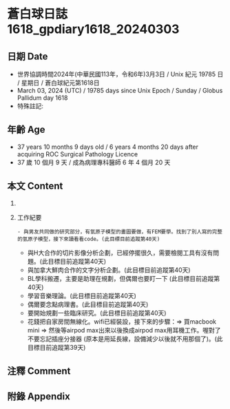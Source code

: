 [_metadata_:encoding]: - "utf-8"
[_metadata_:language]: - "zh-Hant-TW"
[_metadata_:fileformat]: - "markdown"
[_metadata_:MIME_type]: - "text/plain"
[_metadata_:markdown_version]: - "commonmark version 0.30"
[_metadata_:markdown_spec]: - "https://spec.commonmark.org/0.30/"

# 蒼白球日誌1618_gpdiary1618_20240303 #

## 日期 Date ##

* 世界協調時間2024年(中華民國113年，令和6年)3月3日 / Unix 紀元 19785 日 / 星期日 / 蒼白球紀元第1618日
* March 03, 2024 (UTC) / 19785 days since Unix Epoch / Sunday / Globus Pallidum day 1618
* 特殊註記:

## 年齡 Age ##

* 37 years 10 months 9 days old / 6 years 4 months 20 days after acquiring ROC Surgical Pathology Licence
* 37 歲 10 個月 9 天 / 成為病理專科醫師 6 年 4 個月 20 天

## 本文 Content ##

1. 

    
2. 工作紀要

       - 與男友共同做的研究部分，有氫原子模型的畫圖要做，有FEM要學。找到了別人寫的完整的氫原子模型，接下來讀看看code。(此目標目前追蹤第40天)
   - 與H大合作的切片影像分析企劃，已經停擺很久，需要檢閱工具有沒有問題。(此目標目前追蹤第40天)
   - 與加拿大鮮肉合作的文字分析企劃。(此目標目前追蹤第40天)
   - BL學科搬遷，主要是助理在規劃，但偶爾也要盯一下 (此目標目前追蹤第40天)
   - 學習音樂理論。(此目標目前追蹤第40天)
   - 偶爾要念點病理書。(此目標目前追蹤第40天)
   - 要開始規劃一些臨床研究。(此目標目前追蹤第40天)
   - 花錢把自家房間無線化。wifi已經裝設，接下來的步驟：=> 買macbook mini => 然後等airpod max出來以後換成airpod max用耳機工作。喔對了不要忘記插座分接器 (原本是用延長線，設備減少以後就不用那個了)。(此目標目前追蹤第39天)


## 注釋 Comment ##


## 附錄 Appendix ##

